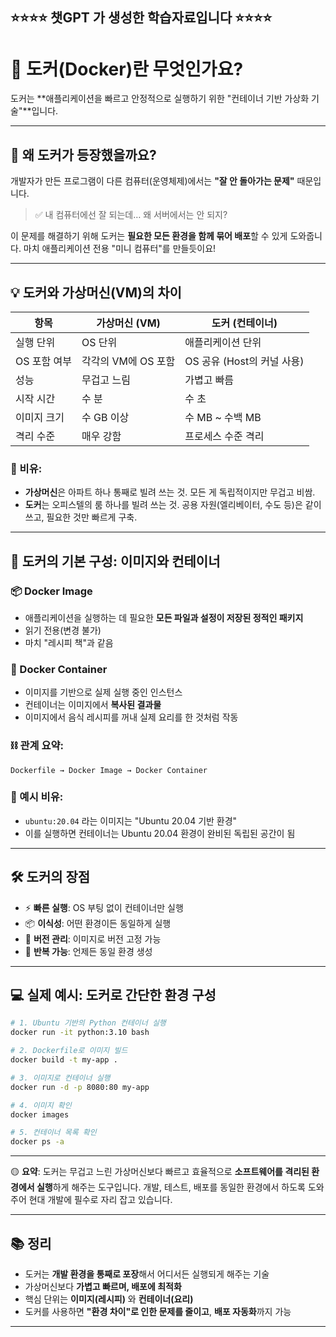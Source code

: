 ## ⭐⭐⭐⭐ 챗GPT 가 생성한 학습자료입니다 ⭐⭐⭐⭐

# 🐳 도커(Docker)란 무엇인가요?

도커는 **애플리케이션을 빠르고 안정적으로 실행하기 위한 "컨테이너 기반 가상화 기술"**입니다.

---

## 🧩 왜 도커가 등장했을까요?

개발자가 만든 프로그램이 다른 컴퓨터(운영체제)에서는 **"잘 안 돌아가는 문제"** 때문입니다.

> ✅ 내 컴퓨터에선 잘 되는데… 왜 서버에서는 안 되지?

이 문제를 해결하기 위해 도커는 **필요한 모든 환경을 함께 묶어 배포**할 수 있게 도와줍니다. 마치 애플리케이션 전용 "미니 컴퓨터"를 만들듯이요!

---

## 💡 도커와 가상머신(VM)의 차이

| 항목 | 가상머신 (VM) | 도커 (컨테이너) |
|------|----------------|------------------|
| 실행 단위 | OS 단위 | 애플리케이션 단위 |
| OS 포함 여부 | 각각의 VM에 OS 포함 | OS 공유 (Host의 커널 사용) |
| 성능 | 무겁고 느림 | 가볍고 빠름 |
| 시작 시간 | 수 분 | 수 초 |
| 이미지 크기 | 수 GB 이상 | 수 MB ~ 수백 MB |
| 격리 수준 | 매우 강함 | 프로세스 수준 격리 |

### 🔁 비유:  
- **가상머신**은 아파트 하나 통째로 빌려 쓰는 것. 모든 게 독립적이지만 무겁고 비쌈.  
- **도커**는 오피스텔의 룸 하나를 빌려 쓰는 것. 공용 자원(엘리베이터, 수도 등)은 같이 쓰고, 필요한 것만 빠르게 구축.

---

## 🧱 도커의 기본 구성: 이미지와 컨테이너

### 📦 Docker Image
- 애플리케이션을 실행하는 데 필요한 **모든 파일과 설정이 저장된 정적인 패키지**
- 읽기 전용(변경 불가)
- 마치 "레시피 책"과 같음

### 🚀 Docker Container
- 이미지를 기반으로 실제 실행 중인 인스턴스
- 컨테이너는 이미지에서 **복사된 결과물**
- 이미지에서 음식 레시피를 꺼내 실제 요리를 한 것처럼 작동

### ⛓️ 관계 요약:
```
Dockerfile → Docker Image → Docker Container
```

### 🍱 예시 비유:

- `ubuntu:20.04` 라는 이미지는 "Ubuntu 20.04 기반 환경"
- 이를 실행하면 컨테이너는 Ubuntu 20.04 환경이 완비된 독립된 공간이 됨

---

## 🛠️ 도커의 장점

- ⚡ **빠른 실행**: OS 부팅 없이 컨테이너만 실행
- 📦 **이식성**: 어떤 환경이든 동일하게 실행
- 🧪 **버전 관리**: 이미지로 버전 고정 가능
- 🔄 **반복 가능**: 언제든 동일 환경 생성

---

## 💻 실제 예시: 도커로 간단한 환경 구성

```bash
# 1. Ubuntu 기반의 Python 컨테이너 실행
docker run -it python:3.10 bash

# 2. Dockerfile로 이미지 빌드
docker build -t my-app .

# 3. 이미지로 컨테이너 실행
docker run -d -p 8080:80 my-app

# 4. 이미지 확인
docker images

# 5. 컨테이너 목록 확인
docker ps -a
```

---


🟡 **요약**: 도커는 무겁고 느린 가상머신보다 빠르고 효율적으로 **소프트웨어를 격리된 환경에서 실행**하게 해주는 도구입니다. 개발, 테스트, 배포를 동일한 환경에서 하도록 도와주어 현대 개발에 필수로 자리 잡고 있습니다.


---

## 📚 정리

- 도커는 **개발 환경을 통째로 포장**해서 어디서든 실행되게 해주는 기술
- 가상머신보다 **가볍고 빠르며, 배포에 최적화**
- 핵심 단위는 **이미지(레시피)** 와 **컨테이너(요리)**
- 도커를 사용하면 **"환경 차이"로 인한 문제를 줄이고**, **배포 자동화**까지 가능

---
